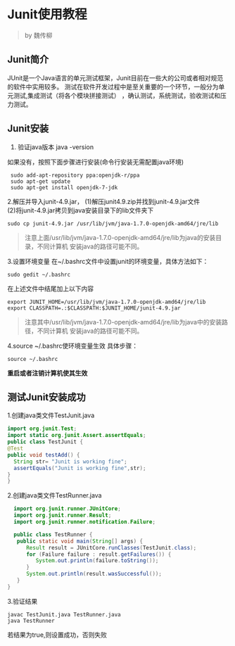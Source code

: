 # Junit使用教程

> by 魏传柳

## Junit简介
  JUnit是一个Java语言的单元测试框架，Junit目前在一些大的公司或者相对规范的软件中实用较多。
测试在软件开发过程中是至关重要的一个环节，一般分为单元测试,集成测试（将各个模块拼接测试）
，确认测试，系统测试，验收测试和压力测试。
## Junit安装
1. 验证java版本 java -version

  如果没有，按照下面步骤进行安装(命令行安装无需配置java环境)
  ```
   sudo add-apt-repository ppa:openjdk-r/ppa
   sudo apt-get update
   sudo apt-get install openjdk-7-jdk
  ```
2.解压并导入junit-4.9.jar，
   (1)解压junit4.9.zip并找到junit-4.9.jar文件</br>
   (2)将junit-4.9.jar拷贝到java安装目录下的lib文件夹下
  ```
  sudo cp junit-4.9.jar /usr/lib/jvm/java-1.7.0-openjdk-amd64/jre/lib
  ```
  >注意上面/usr/lib/jvm/java-1.7.0-openjdk-amd64/jre/lib为java的安装目录，不同计算机
  安装java的路径可能不同。

 3.设置环境变量
 在~/.bashrc文件中设置junit的环境变量，具体方法如下：
 ```
 sudo gedit ~/.bashrc
 ```
 在上述文件中结尾加上以下内容
 ```
 export JUNIT_HOME=/usr/lib/jvm/java-1.7.0-openjdk-amd64/jre/lib
 export CLASSPATH=.:$CLASSPATH:$JUNIT_HOME/junit-4.9.jar
 ```
 >注意其中/usr/lib/jvm/java-1.7.0-openjdk-amd64/jre/lib为java中的安装路径，不同计算机
 安装java的路径可能不同。

 4.source ~/.bashrc使环境变量生效
 具体步骤：
  ```
  source ~/.bashrc
  ```
  **重启或者注销计算机使其生效**

 ## 测试Junit安装成功
 1.创建java类文件TestJunit.java
 ```java
import org.junit.Test;
import static org.junit.Assert.assertEquals;
public class TestJunit {
@Test
public void testAdd() {
   String str= "Junit is working fine";
   assertEquals("Junit is working fine",str);
}
}
 ```
 2.创建java类文件TestRunner.java
```java
  import org.junit.runner.JUnitCore;
  import org.junit.runner.Result;
  import org.junit.runner.notification.Failure;

  public class TestRunner {
   public static void main(String[] args) {
      Result result = JUnitCore.runClasses(TestJunit.class);
      for (Failure failure : result.getFailures()) {
         System.out.println(failure.toString());
      }
      System.out.println(result.wasSuccessful());
   }
}
```
3.验证结果
```
javac TestJunit.java TestRunner.java
java TestRunner
```
若结果为true,则设置成功，否则失败
